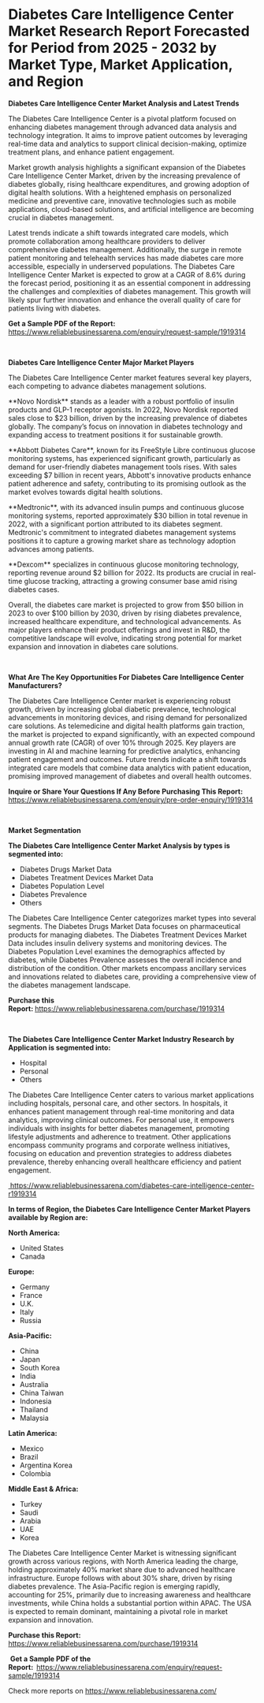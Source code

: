 <p><h1>Diabetes Care Intelligence Center Market Research Report Forecasted for Period from 2025 -  2032 by Market Type, Market Application, and Region</h1></p><p><strong>Diabetes Care Intelligence Center Market Analysis and Latest Trends</strong></p>
<p><p>The Diabetes Care Intelligence Center is a pivotal platform focused on enhancing diabetes management through advanced data analysis and technology integration. It aims to improve patient outcomes by leveraging real-time data and analytics to support clinical decision-making, optimize treatment plans, and enhance patient engagement. </p><p>Market growth analysis highlights a significant expansion of the Diabetes Care Intelligence Center Market, driven by the increasing prevalence of diabetes globally, rising healthcare expenditures, and growing adoption of digital health solutions. With a heightened emphasis on personalized medicine and preventive care, innovative technologies such as mobile applications, cloud-based solutions, and artificial intelligence are becoming crucial in diabetes management.</p><p>Latest trends indicate a shift towards integrated care models, which promote collaboration among healthcare providers to deliver comprehensive diabetes management. Additionally, the surge in remote patient monitoring and telehealth services has made diabetes care more accessible, especially in underserved populations. The Diabetes Care Intelligence Center Market is expected to grow at a CAGR of 8.6% during the forecast period, positioning it as an essential component in addressing the challenges and complexities of diabetes management. This growth will likely spur further innovation and enhance the overall quality of care for patients living with diabetes.</p></p>
<p><strong>Get a Sample PDF of the Report:&nbsp;</strong> <a href="https://www.reliablebusinessarena.com/enquiry/request-sample/1919314?utm_campaign=2882&utm_medium=2&utm_source=Github&utm_content=ia&utm_term=03032025&utm_id=diabetes-care-intelligence-center">https://www.reliablebusinessarena.com/enquiry/request-sample/1919314</a></p>
<p>&nbsp;</p>
<p><strong>Diabetes Care Intelligence Center Major Market Players</strong></p>
<p><p>The Diabetes Care Intelligence Center market features several key players, each competing to advance diabetes management solutions. </p><p>**Novo Nordisk** stands as a leader with a robust portfolio of insulin products and GLP-1 receptor agonists. In 2022, Novo Nordisk reported sales close to $23 billion, driven by the increasing prevalence of diabetes globally. The company’s focus on innovation in diabetes technology and expanding access to treatment positions it for sustainable growth.</p><p>**Abbott Diabetes Care**, known for its FreeStyle Libre continuous glucose monitoring systems, has experienced significant growth, particularly as demand for user-friendly diabetes management tools rises. With sales exceeding $7 billion in recent years, Abbott's innovative products enhance patient adherence and safety, contributing to its promising outlook as the market evolves towards digital health solutions.</p><p>**Medtronic**, with its advanced insulin pumps and continuous glucose monitoring systems, reported approximately $30 billion in total revenue in 2022, with a significant portion attributed to its diabetes segment. Medtronic's commitment to integrated diabetes management systems positions it to capture a growing market share as technology adoption advances among patients.</p><p>**Dexcom** specializes in continuous glucose monitoring technology, reporting revenue around $2 billion for 2022. Its products are crucial in real-time glucose tracking, attracting a growing consumer base amid rising diabetes cases.</p><p>Overall, the diabetes care market is projected to grow from $50 billion in 2023 to over $100 billion by 2030, driven by rising diabetes prevalence, increased healthcare expenditure, and technological advancements. As major players enhance their product offerings and invest in R&D, the competitive landscape will evolve, indicating strong potential for market expansion and innovation in diabetes care solutions.</p></p>
<p>&nbsp;</p>
<p><strong>What Are The Key Opportunities For Diabetes Care Intelligence Center Manufacturers?</strong></p>
<p><p>The Diabetes Care Intelligence Center market is experiencing robust growth, driven by increasing global diabetic prevalence, technological advancements in monitoring devices, and rising demand for personalized care solutions. As telemedicine and digital health platforms gain traction, the market is projected to expand significantly, with an expected compound annual growth rate (CAGR) of over 10% through 2025. Key players are investing in AI and machine learning for predictive analytics, enhancing patient engagement and outcomes. Future trends indicate a shift towards integrated care models that combine data analytics with patient education, promising improved management of diabetes and overall health outcomes.</p></p>
<p><strong>Inquire or Share Your Questions If Any Before Purchasing This Report:</strong> <a href="https://www.reliablebusinessarena.com/enquiry/pre-order-enquiry/1919314?utm_campaign=2882&utm_medium=2&utm_source=Github&utm_content=ia&utm_term=03032025&utm_id=diabetes-care-intelligence-center">https://www.reliablebusinessarena.com/enquiry/pre-order-enquiry/1919314</a></p>
<p>&nbsp;</p>
<p><strong>Market Segmentation</strong></p>
<p><strong>The Diabetes Care Intelligence Center Market Analysis by types is segmented into:</strong></p>
<p><ul><li>Diabetes Drugs Market Data</li><li>Diabetes Treatment Devices Market Data</li><li>Diabetes Population Level</li><li>Diabetes Prevalence</li><li>Others</li></ul></p>
<p><p>The Diabetes Care Intelligence Center categorizes market types into several segments. The Diabetes Drugs Market Data focuses on pharmaceutical products for managing diabetes. The Diabetes Treatment Devices Market Data includes insulin delivery systems and monitoring devices. The Diabetes Population Level examines the demographics affected by diabetes, while Diabetes Prevalence assesses the overall incidence and distribution of the condition. Other markets encompass ancillary services and innovations related to diabetes care, providing a comprehensive view of the diabetes management landscape.</p></p>
<p><strong>Purchase this Report:&nbsp;</strong><a href="https://www.reliablebusinessarena.com/purchase/1919314?utm_campaign=2882&utm_medium=2&utm_source=Github&utm_content=ia&utm_term=03032025&utm_id=diabetes-care-intelligence-center">https://www.reliablebusinessarena.com/purchase/1919314</a></p>
<p>&nbsp;</p>
<p><strong>The Diabetes Care Intelligence Center Market Industry Research by Application is segmented into:</strong></p>
<p><ul><li>Hospital</li><li>Personal</li><li>Others</li></ul></p>
<p><p>The Diabetes Care Intelligence Center caters to various market applications including hospitals, personal care, and other sectors. In hospitals, it enhances patient management through real-time monitoring and data analytics, improving clinical outcomes. For personal use, it empowers individuals with insights for better diabetes management, promoting lifestyle adjustments and adherence to treatment. Other applications encompass community programs and corporate wellness initiatives, focusing on education and prevention strategies to address diabetes prevalence, thereby enhancing overall healthcare efficiency and patient engagement.</p></p>
<p><a href="https://www.reliablebusinessarena.com/diabetes-care-intelligence-center-r1919314?utm_campaign=2882&utm_medium=2&utm_source=Github&utm_content=ia&utm_term=03032025&utm_id=diabetes-care-intelligence-center">&nbsp;https://www.reliablebusinessarena.com/diabetes-care-intelligence-center-r1919314</a></p>
<p><strong>In terms of Region, the Diabetes Care Intelligence Center Market Players available by Region are:</strong></p>
<p>
    <p> <strong> North America: </strong>
        <ul>
            <li>United States</li>
            <li>Canada</li>
        </ul>
        </p> 
    <p> <strong> Europe: </strong>
        <ul>
            <li>Germany</li>
            <li>France</li>
            <li>U.K.</li>
            <li>Italy</li>
            <li>Russia</li>
        </ul>
        </p> 
    <p> <strong> Asia-Pacific: </strong>
        <ul>
            <li>China</li>
            <li>Japan</li>
            <li>South Korea</li>
            <li>India</li>
            <li>Australia</li>
            <li>China Taiwan</li>
            <li>Indonesia</li>
            <li>Thailand</li>
            <li>Malaysia</li>
        </ul>
        </p> 
    <p> <strong> Latin America: </strong>
        <ul>
            <li>Mexico</li>
            <li>Brazil</li>
            <li>Argentina Korea</li>
            <li>Colombia</li>
        </ul>
        </p> 
    <p> <strong> Middle East & Africa: </strong>
        <ul>
            <li>Turkey</li>
            <li>Saudi</li>
            <li>Arabia</li>
            <li>UAE</li>
            <li>Korea</li>
        </ul>
    </p>
    </p>
<p><p>The Diabetes Care Intelligence Center Market is witnessing significant growth across various regions, with North America leading the charge, holding approximately 40% market share due to advanced healthcare infrastructure. Europe follows with about 30% share, driven by rising diabetes prevalence. The Asia-Pacific region is emerging rapidly, accounting for 25%, primarily due to increasing awareness and healthcare investments, while China holds a substantial portion within APAC. The USA is expected to remain dominant, maintaining a pivotal role in market expansion and innovation.</p></p>
<p><strong>Purchase this Report: </strong><a href="https://www.reliablebusinessarena.com/purchase/1919314?utm_campaign=2882&utm_medium=2&utm_source=Github&utm_content=ia&utm_term=03032025&utm_id=diabetes-care-intelligence-center">https://www.reliablebusinessarena.com/purchase/1919314</a></p>
<p>&nbsp;<strong>Get a Sample PDF of the Report:&nbsp;&nbsp;</strong><a href="https://www.reliablebusinessarena.com/enquiry/request-sample/1919314?utm_campaign=2882&utm_medium=2&utm_source=Github&utm_content=ia&utm_term=03032025&utm_id=diabetes-care-intelligence-center">https://www.reliablebusinessarena.com/enquiry/request-sample/1919314</a></p>
<p><strong></strong></p>
<p>Check more reports on <a href="https://www.reliablebusinessarena.com/?utm_campaign=2882&utm_medium=2&utm_source=Github&utm_content=ia&utm_term=03032025&utm_id=diabetes-care-intelligence-center">https://www.reliablebusinessarena.com/</a></p>